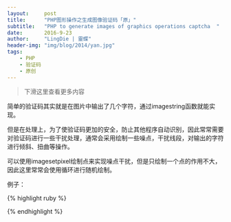 ```yaml
---
layout:     post
title:      "PHP图形操作之生成图像验证码「原」"
subtitle:   "PHP to generate images of graphics operations captcha  "
date:       2016-9-23
author:     "LingDie | 靈蝶"
header-img: "img/blog/2014/yan.jpg"
tags:
    - PHP
    - 验证码
    - 原创
---
```


> 下滑这里查看更多内容

简单的验证码其实就是在图片中输出了几个字符，通过imagestring函数就能实现。

但是在处理上，为了使验证码更加的安全，防止其他程序自动识别，因此常常需要对验证码进行一些干扰处理，通常会采用绘制一些噪点，干扰线段，对输出的字符进行倾斜、扭曲等操作。

可以使用imagesetpixel绘制点来实现噪点干扰，但是只绘制一个点的作用不大，因此这里常常会使用循环进行随机绘制。

例子：

{% highlight ruby %}

<?php
$img = imagecreatetruecolor(100, 40);
$black = imagecolorallocate($img, 0x00, 0x00, 0x00);
$green = imagecolorallocate($img, 0x00, 0xFF, 0x00);
$white = imagecolorallocate($img, 0xFF, 0xFF, 0xFF);
imagefill($img,0,0,$white);

#生成随机的验证码
$code = '';
for($i = 0; $i < 4; $i++) {  #4位数的验证码
$code .= rand(0, 9);
}
imagestring($img, 5, 10, 10, $code, $black);

#加入噪点干扰
for($i=0;$i<50;$i++) {
imagesetpixel($img, rand(0, 100) , rand(0, 100) , $black);  
#imagesetpixel — 画一个单一像素，语法: bool imagesetpixel ( resource $image , int $x , int $y , int $color )
imagesetpixel($img, rand(0, 100) , rand(0, 100) , $green);
}

#输出验证码
header("content-type: image/png");
imagepng($img);  #以 PNG 格式将图像输出到浏览器或文件
imagedestroy($img);  #图像处理完成后，使用 imagedestroy() 指令销毁图像资源以释放内存，虽然该函数不是必须的，但使用它是一个好习惯。

?>

{% endhighlight %}